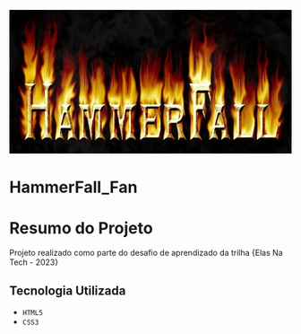 ![logo](logo.jpg)

# HammerFall_Fan

# Resumo do Projeto

Projeto realizado como parte do desafio de aprendizado da trilha {Elas Na Tech - 2023}

## Tecnologia Utilizada

 - ``HTML5``
 - ``CSS3``
